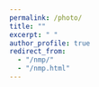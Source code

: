 ```yaml
---
permalink: /photo/
title: ""
excerpt: " "
author_profile: true
redirect_from: 
  - "/nmp/"
  - "/nmp.html"
---
```



